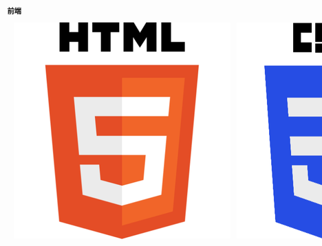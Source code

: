 ### 前端

<div style="display: flex">
    <img width:"50" height:"50" style="margin-left:15px" src="./assest/h5.png"/>
    <img width:"50" height:"50" style="margin-left:15px" src="./assest/css3.png"/>
    <img width:"50" height:"50" style="margin-left:15px" src="./assest/js.png"/>
    <img width:"50" height:"50" style="margin-left:15px" src="./assest/ts.png"/>
    <img width:"50" height:"50" style="margin-left:15px" src="./assest/sass.png"/>
    <img width:"50" height:"50" style="margin-left:15px" src="./assest/vue.png"/>
    <img width:"50" height:"50" style="margin-left:15px" src="./assest/react.png"/>
</div>

